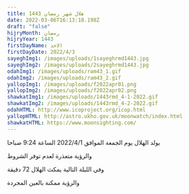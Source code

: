 ```yaml
---
title: هلال شهر رمضان 1443
date: 2022-03-06T16:13:18.198Z
draft: "false"
hijryMonth: رمضان
hijryYear: 1443
firstDayName: الاحد
firstDayDate: 2022/4/3
sayeghImg1: /images/uploads/1sayeghrmd1443.jpg
sayeghImg2: /images/uploads/2sayeghrmd1443.jpg
odahImg1: /images/uploads/ram43_1.gif
odahImg2: /images/uploads/ram43_2.gif
yallopImg1: /images/uploads/f2022apr01.png
yallopImg2: /images/uploads/f2022apr02.png
shawkatImg1: /images/uploads/1443rmd_4-1-2022.gif
shawkatImg2: /images/uploads/1443rmd_4-2-2022.gif
odahHTML: http://www.icoproject.org/icop.html
yallopHTML: http://astro.ukho.gov.uk/moonwatch/index.html
shawkatHTML: https://www.moonsighting.com/
---
```

يولد الهلال يوم الجمعة الموافق 2022/4/1 الساعة 9:24 صباحا

والرؤية متعذرة لعدم توفر الشروط

وفي الليلة التالية يمكث الهلال 72 دقيقة 

والرؤية ممكنة بالعين المجردة